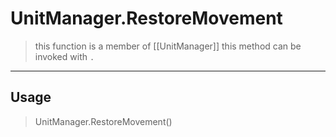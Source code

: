 # UnitManager.RestoreMovement
> this function is a member of [[UnitManager]]
> this method can be invoked with `.`
-----
## Usage
> UnitManager.RestoreMovement()
